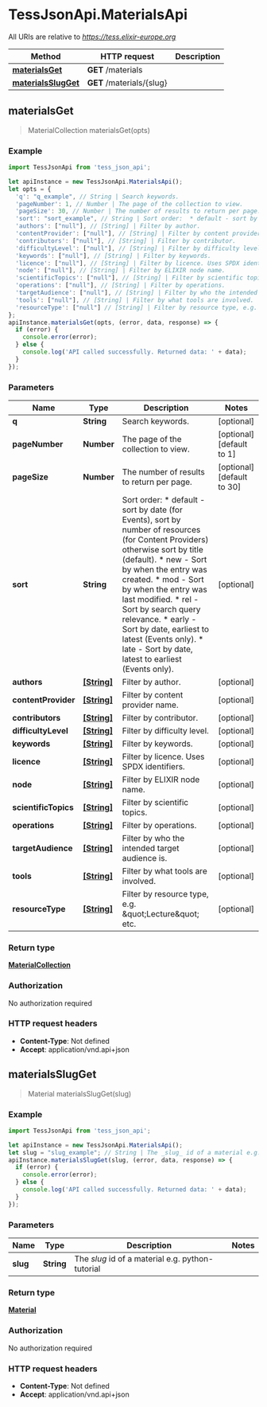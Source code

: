 # TessJsonApi.MaterialsApi

All URIs are relative to *https://tess.elixir-europe.org*

Method | HTTP request | Description
------------- | ------------- | -------------
[**materialsGet**](MaterialsApi.md#materialsGet) | **GET** /materials | 
[**materialsSlugGet**](MaterialsApi.md#materialsSlugGet) | **GET** /materials/{slug} | 



## materialsGet

> MaterialCollection materialsGet(opts)



### Example

```javascript
import TessJsonApi from 'tess_json_api';

let apiInstance = new TessJsonApi.MaterialsApi();
let opts = {
  'q': "q_example", // String | Search keywords.
  'pageNumber': 1, // Number | The page of the collection to view.
  'pageSize': 30, // Number | The number of results to return per page.
  'sort': "sort_example", // String | Sort order:  * default - sort by date (for Events), sort by number of resources (for Content Providers) otherwise sort by title (default).  * new - Sort by when the entry was created.  * mod - Sort by when the entry was last modified.  * rel - Sort by search query relevance.  * early - Sort by date, earliest to latest (Events only).  * late - Sort by date, latest to earliest (Events only). 
  'authors': ["null"], // [String] | Filter by author.
  'contentProvider': ["null"], // [String] | Filter by content provider name.
  'contributors': ["null"], // [String] | Filter by contributor.
  'difficultyLevel': ["null"], // [String] | Filter by difficulty level.
  'keywords': ["null"], // [String] | Filter by keywords.
  'licence': ["null"], // [String] | Filter by licence. Uses SPDX identifiers.
  'node': ["null"], // [String] | Filter by ELIXIR node name.
  'scientificTopics': ["null"], // [String] | Filter by scientific topics.
  'operations': ["null"], // [String] | Filter by operations.
  'targetAudience': ["null"], // [String] | Filter by who the intended target audience is.
  'tools': ["null"], // [String] | Filter by what tools are involved.
  'resourceType': ["null"] // [String] | Filter by resource type, e.g. \"Lecture\" etc.
};
apiInstance.materialsGet(opts, (error, data, response) => {
  if (error) {
    console.error(error);
  } else {
    console.log('API called successfully. Returned data: ' + data);
  }
});
```

### Parameters


Name | Type | Description  | Notes
------------- | ------------- | ------------- | -------------
 **q** | **String**| Search keywords. | [optional] 
 **pageNumber** | **Number**| The page of the collection to view. | [optional] [default to 1]
 **pageSize** | **Number**| The number of results to return per page. | [optional] [default to 30]
 **sort** | **String**| Sort order:  * default - sort by date (for Events), sort by number of resources (for Content Providers) otherwise sort by title (default).  * new - Sort by when the entry was created.  * mod - Sort by when the entry was last modified.  * rel - Sort by search query relevance.  * early - Sort by date, earliest to latest (Events only).  * late - Sort by date, latest to earliest (Events only).  | [optional] 
 **authors** | [**[String]**](String.md)| Filter by author. | [optional] 
 **contentProvider** | [**[String]**](String.md)| Filter by content provider name. | [optional] 
 **contributors** | [**[String]**](String.md)| Filter by contributor. | [optional] 
 **difficultyLevel** | [**[String]**](String.md)| Filter by difficulty level. | [optional] 
 **keywords** | [**[String]**](String.md)| Filter by keywords. | [optional] 
 **licence** | [**[String]**](String.md)| Filter by licence. Uses SPDX identifiers. | [optional] 
 **node** | [**[String]**](String.md)| Filter by ELIXIR node name. | [optional] 
 **scientificTopics** | [**[String]**](String.md)| Filter by scientific topics. | [optional] 
 **operations** | [**[String]**](String.md)| Filter by operations. | [optional] 
 **targetAudience** | [**[String]**](String.md)| Filter by who the intended target audience is. | [optional] 
 **tools** | [**[String]**](String.md)| Filter by what tools are involved. | [optional] 
 **resourceType** | [**[String]**](String.md)| Filter by resource type, e.g. \&quot;Lecture\&quot; etc. | [optional] 

### Return type

[**MaterialCollection**](MaterialCollection.md)

### Authorization

No authorization required

### HTTP request headers

- **Content-Type**: Not defined
- **Accept**: application/vnd.api+json


## materialsSlugGet

> Material materialsSlugGet(slug)



### Example

```javascript
import TessJsonApi from 'tess_json_api';

let apiInstance = new TessJsonApi.MaterialsApi();
let slug = "slug_example"; // String | The _slug_ id of a material e.g. python-tutorial
apiInstance.materialsSlugGet(slug, (error, data, response) => {
  if (error) {
    console.error(error);
  } else {
    console.log('API called successfully. Returned data: ' + data);
  }
});
```

### Parameters


Name | Type | Description  | Notes
------------- | ------------- | ------------- | -------------
 **slug** | **String**| The _slug_ id of a material e.g. python-tutorial | 

### Return type

[**Material**](Material.md)

### Authorization

No authorization required

### HTTP request headers

- **Content-Type**: Not defined
- **Accept**: application/vnd.api+json

